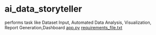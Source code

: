 # ai_data_storyteller
performs task like Dataset Input, Automated Data Analysis, Visualization, Report Generation,Dashboard
[app.py](https://github.com/user-attachments/files/22517600/app.py)
[requirements_file.txt](https://github.com/user-attachments/files/22517601/requirements_file.txt)

